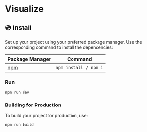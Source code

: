 # Visualize

## 💿 Install

Set up your project using your preferred package manager. Use the corresponding command to install the dependencies:

| Package Manager                                                | Command        |
|---------------------------------------------------------------|----------------|
| [npm](https://docs.npmjs.com/cli/v7/commands/npm-install)     | `npm install / npm i`  |

### Run

```bash
npm run dev
```

### Building for Production

To build your project for production, use:

```bash
npm run build
```
